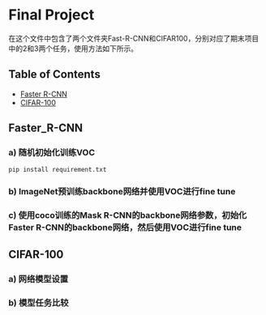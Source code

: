 # Final Project
在这个文件中包含了两个文件夹Fast-R-CNN和CIFAR100，分别对应了期末项目中的2和3两个任务，使用方法如下所示。
## Table of Contents
- [Faster R-CNN](#Faster_R-CNN)
- [CIFAR-100](#CIFAR-100)

## Faster_R-CNN
### a) 随机初始化训练VOC
```
pip install requirement.txt
```
### b) ImageNet预训练backbone网络并使用VOC进行fine tune
### c) 使用coco训练的Mask R-CNN的backbone网络参数，初始化Faster R-CNN的backbone网络，然后使用VOC进行fine tune

## CIFAR-100
### a) 网络模型设置
### b) 模型任务比较




